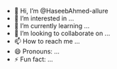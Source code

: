 - 👋 Hi, I’m @HaseebAhmed-allure
- 👀 I’m interested in ...
- 🌱 I’m currently learning ...
- 💞️ I’m looking to collaborate on ...
- 📫 How to reach me ...
- 😄 Pronouns: ...
- ⚡ Fun fact: ...

<!---
HaseebAhmed-allure/HaseebAhmed-allure is a ✨ special ✨ repository because its `README.md` (this file) appears on your GitHub profile.
You can click the Preview link to take a look at your changes.
--->
